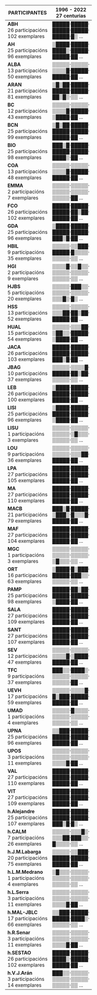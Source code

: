 |PARTICIPANTES|1996 - 2022<br>27 centurias|
|---|---|
|**ABH**<br>26 participacións<br>102 exemplares|█████·█████·<br>█████·█████·<br>█████·█▒ ...|
|**AH**<br>25 participacións<br>96 exemplares|▒████·█████·<br>████▒·█████·<br>█████·██ ...|
|**ALBA**<br>13 participacións<br>50 exemplares|▒▒▒▒▒·▒▒▒▒▒·<br>▒▒▒▒█·█████·<br>█████·██ ...|
|**ARAN**<br>21 participacións<br>81 exemplares|▒█▒██·█████·<br>█████·█████·<br>██▒█▒·▒▒ ...|
|**BC**<br>12 participacións<br>43 exemplares|▒▒▒▒▒·▒▒▒▒▒·<br>▒▒▒▒█·█████·<br>▒████·██ ...|
|**BCN**<br>25 participacións<br>99 exemplares|▒█▒██·█████·<br>█████·█████·<br>█████·██ ...|
|**BIO**<br>25 participacións<br>98 exemplares|███▒█·█████·<br>█████·█████·<br>████▒·██ ...|
|**COA**<br>13 participacións<br>48 exemplares|▒▒▒▒▒·▒▒▒▒▒·<br>▒▒▒▒█·█████·<br>█████·██ ...|
|**EMMA**<br>2 participacións<br>7 exemplares|▒▒▒▒▒·▒▒▒▒▒·<br>▒▒▒▒▒·▒▒▒▒▒·<br>▒▒▒▒▒·██ ...|
|**FCO**<br>26 participacións<br>102 exemplares|█████·█████·<br>█████·██▒██·<br>█████·██ ...|
|**GDA**<br>25 participacións<br>96 exemplares|▒████·█████·<br>█████·█████·<br>███▒█·██ ...|
|**HBIL**<br>9 participacións<br>35 exemplares|▒▒▒▒▒·▒▒███·<br>█████·█▒▒▒▒·<br>▒▒▒▒▒·▒▒ ...|
|**HGI**<br>2 participacións<br>9 exemplares|▒▒▒▒█·▒▒█▒▒·<br>▒▒▒▒▒·▒▒▒▒▒·<br>▒▒▒▒▒·▒▒ ...|
|**HJBS**<br>5 participacións<br>20 exemplares|▒▒▒▒▒·███▒▒·<br>▒▒▒▒▒·▒▒▒▒▒·<br>▒▒▒█▒·█▒ ...|
|**HSS**<br>13 participacións<br>52 exemplares|▒▒▒▒▒·▒▒▒▒▒·<br>▒▒▒██·██▒██·<br>█████·██ ...|
|**HUAL**<br>15 participacións<br>54 exemplares|▒▒▒▒▒·▒▒▒██·<br>▒██▒▒·█████·<br>▒████·██ ...|
|**JACA**<br>26 participacións<br>103 exemplares|█████·█████·<br>█████·█████·<br>███▒█·██ ...|
|**JBAG**<br>10 participacións<br>37 exemplares|▒▒▒▒▒·▒▒▒▒█·<br>█████·██▒██·<br>▒▒▒▒▒·▒▒ ...|
|**LEB**<br>26 participacións<br>100 exemplares|▒████·█████·<br>█████·█████·<br>█████·██ ...|
|**LISI**<br>25 participacións<br>96 exemplares|▒████·█████·<br>█████·█████·<br>▒████·██ ...|
|**LISU**<br>1 participacións<br>3 exemplares|▒▒▒▒▒·▒▒▒▒▒·<br>▒▒▒▒▒·▒█▒▒▒·<br>▒▒▒▒▒·▒▒ ...|
|**LOU**<br>9 participacións<br>36 exemplares|▒▒▒▒▒·▒▒▒▒▒·<br>▒▒▒▒▒·▒▒▒██·<br>█████·██ ...|
|**LPA**<br>27 participacións<br>105 exemplares|█████·█████·<br>█████·█████·<br>█████·██ ...|
|**MA**<br>27 participacións<br>110 exemplares|█████·█████·<br>█████·█████·<br>█████·██ ...|
|**MACB**<br>21 participacións<br>79 exemplares|███▒█·█████·<br>▒███▒·█▒▒▒█·<br>█████·██ ...|
|**MAF**<br>27 participacións<br>104 exemplares|█████·█████·<br>█████·█████·<br>█████·██ ...|
|**MGC**<br>1 participacións<br>3 exemplares|▒▒▒▒▒·▒▒▒▒▒·<br>▒▒▒▒▒·▒▒▒▒▒·<br>▒█▒▒▒·▒▒ ...|
|**ORT**<br>16 participacións<br>63 exemplares|▒████·█▒███·<br>█████·███▒▒·<br>▒▒▒▒▒·▒▒ ...|
|**PAMP**<br>25 participacións<br>98 exemplares|█████·██▒██·<br>█████·█████·<br>▒████·██ ...|
|**SALA**<br>27 participacións<br>109 exemplares|█████·█████·<br>█████·█████·<br>█████·██ ...|
|**SANT**<br>27 participacións<br>107 exemplares|█████·█████·<br>█████·█████·<br>█████·██ ...|
|**SEV**<br>12 participacións<br>47 exemplares|▒▒▒▒▒·▒▒▒▒▒·<br>▒▒▒▒█·▒████·<br>█████·██ ...|
|**TFC**<br>9 participacións<br>37 exemplares|███▒▒·████▒·<br>▒▒▒▒▒·▒▒▒▒▒·<br>▒▒▒▒▒·██ ...|
|**UEVH**<br>17 participacións<br>59 exemplares|▒▒▒▒▒·▒▒▒▒█·<br>█▒███·█████·<br>█████·██ ...|
|**UMAD**<br>1 participacións<br>4 exemplares|▒▒▒▒▒·█▒▒▒▒·<br>▒▒▒▒▒·▒▒▒▒▒·<br>▒▒▒▒▒·▒▒ ...|
|**UPNA**<br>25 participacións<br>96 exemplares|▒▒███·█████·<br>█████·█████·<br>█████·██ ...|
|**UPOS**<br>3 participacións<br>11 exemplares|▒▒▒▒▒·▒▒▒▒▒·<br>▒▒▒▒▒·▒▒▒▒▒·<br>▒▒▒▒█·██ ...|
|**VAL**<br>27 participacións<br>110 exemplares|█████·█████·<br>█████·█████·<br>█████·██ ...|
|**VIT**<br>27 participacións<br>109 exemplares|█████·█████·<br>█████·█████·<br>█████·██ ...|
|**h.Alejandre**<br>25 participacións<br>107 exemplares|█████·█████·<br>█████·█████·<br>███▒█·█▒ ...|
|**h.CALM**<br>7 participacións<br>26 exemplares|▒▒▒▒▒·▒▒▒█▒·<br>▒▒▒██·███▒▒·<br>█▒▒▒▒·▒▒ ...|
|**h.J.M.Labarga**<br>20 participacións<br>75 exemplares|▒▒▒▒▒·▒▒███·<br>█████·█████·<br>█████·██ ...|
|**h.L.M.Medrano**<br>1 participacións<br>4 exemplares|▒█▒▒▒·▒▒▒▒▒·<br>▒▒▒▒▒·▒▒▒▒▒·<br>▒▒▒▒▒·▒▒ ...|
|**h.L.Serra**<br>3 participacións<br>11 exemplares|▒▒▒▒▒·▒▒▒▒▒·<br>▒▒▒▒▒·▒▒▒▒▒·<br>▒▒▒▒█·██ ...|
|**h.MAL-JBLC**<br>17 participacións<br>66 exemplares|▒▒███·█████·<br>█████·████▒·<br>▒▒▒▒▒·▒▒ ...|
|**h.R.Senar**<br>3 participacións<br>11 exemplares|▒▒▒▒▒·▒▒▒▒▒·<br>▒▒▒▒▒·▒▒▒▒▒·<br>▒▒▒▒█·██ ...|
|**h.SESTAO**<br>26 participacións<br>102 exemplares|█████·█████·<br>████▒·█████·<br>█████·██ ...|
|**h.V.J.Arán**<br>3 participacións<br>14 exemplares|███▒▒·▒▒▒▒▒·<br>▒▒▒▒▒·▒▒▒▒▒·<br>▒▒▒▒▒·▒▒ ...|
